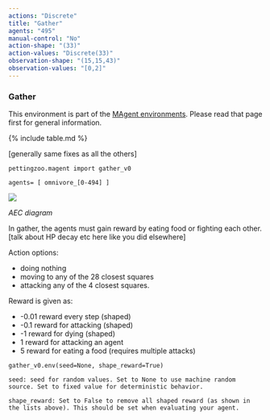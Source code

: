 ```yaml
---
actions: "Discrete"
title: "Gather"
agents: "495"
manual-control: "No"
action-shape: "(33)"
action-values: "Discrete(33)"
observation-shape: "(15,15,43)"
observation-values: "[0,2]"
---
```


### Gather

This environment is part of the [MAgent environments](../magent). Please read that page first for general information.

{% include table.md %}

[generally same fixes as all the others]


`pettingzoo.magent import gather_v0`

`agents= [ omnivore_[0-494] ]`

![](magent_gather.gif)

*AEC diagram*

In gather, the agents must gain reward by eating food or fighting each other. [talk about HP decay etc here like you did elsewhere]

Action options:

* doing nothing
* moving to any of the 28 closest squares
* attacking any of the 4 closest squares.

Reward is given as:

* -0.01 reward every step (shaped)
* -0.1 reward for attacking (shaped)
* -1 reward for dying (shaped)
* 1 reward for attacking an agent
* 5 reward for eating a food (requires multiple attacks)

```
gather_v0.env(seed=None, shape_reward=True)
```

```
seed: seed for random values. Set to None to use machine random source. Set to fixed value for deterministic behavior.

shape_reward: Set to False to remove all shaped reward (as shown in the lists above). This should be set when evaluating your agent.
```
